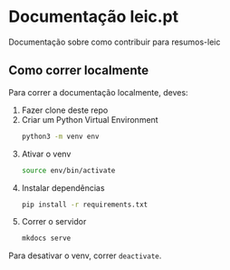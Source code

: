 # Documentação leic.pt

Documentação sobre como contribuir para resumos-leic

## Como correr localmente

Para correr a documentação localmente, deves:

1. Fazer clone deste repo
2. Criar um Python Virtual Environment
   ```bash
   python3 -m venv env
   ```
3. Ativar o venv
   ```bash
   source env/bin/activate
   ```
4. Instalar dependências
   ```bash
   pip install -r requirements.txt
   ```
5. Correr o servidor
   ```bash
   mkdocs serve
   ```

Para desativar o venv, correr `deactivate`.
